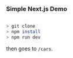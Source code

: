 ### Simple Next.js Demo

```bash

> git clone 
> npm install
> npm run dev

```

then goes to ``/cars``.